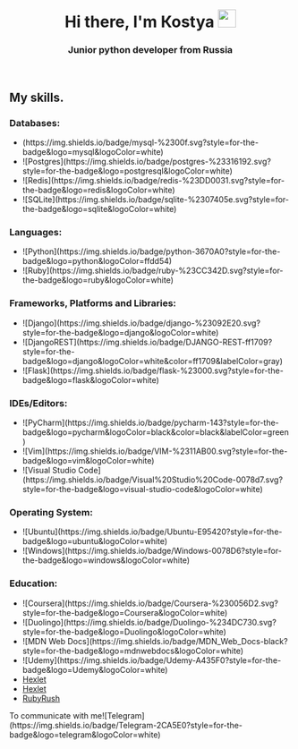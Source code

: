 <h1 align="center">Hi there, I'm Коstya
<img src="https://github.com/blackcater/blackcater/raw/main/images/Hi.gif" height="32"/></h1>
<h3 align="center">Junior python developer from Russia</h3>
<br>
<h2>My skills.</h2>
<h3>Databases:</h3>
        <ul>
            <li>(https://img.shields.io/badge/mysql-%2300f.svg?style=for-the-badge&logo=mysql&logoColor=white)</li>
            <li>![Postgres](https://img.shields.io/badge/postgres-%23316192.svg?style=for-the-badge&logo=postgresql&logoColor=white)</li>
            <li>![Redis](https://img.shields.io/badge/redis-%23DD0031.svg?style=for-the-badge&logo=redis&logoColor=white)</li>
            <li>![SQLite](https://img.shields.io/badge/sqlite-%2307405e.svg?style=for-the-badge&logo=sqlite&logoColor=white)</li>
        </ul>
        
 <h3>Languages:</h3>
        <ul>
            <li>![Python](https://img.shields.io/badge/python-3670A0?style=for-the-badge&logo=python&logoColor=ffdd54)</li>
            <li>![Ruby](https://img.shields.io/badge/ruby-%23CC342D.svg?style=for-the-badge&logo=ruby&logoColor=white)</li>
        </ul>
        
        
<h3>Frameworks, Platforms and Libraries:</h3>
        <ul>
            <li>![Django](https://img.shields.io/badge/django-%23092E20.svg?style=for-the-badge&logo=django&logoColor=white)</li>
            <li>![DjangoREST](https://img.shields.io/badge/DJANGO-REST-ff1709?style=for-the-badge&logo=django&logoColor=white&color=ff1709&labelColor=gray)</li>
            <li>![Flask](https://img.shields.io/badge/flask-%23000.svg?style=for-the-badge&logo=flask&logoColor=white)</li>
        </ul>
        
<h3>IDEs/Editors:</h3>
        <ul>
            <li>![PyCharm](https://img.shields.io/badge/pycharm-143?style=for-the-badge&logo=pycharm&logoColor=black&color=black&labelColor=green)</li>
            <li>![Vim](https://img.shields.io/badge/VIM-%2311AB00.svg?style=for-the-badge&logo=vim&logoColor=white)</li>
            <li>![Visual Studio Code](https://img.shields.io/badge/Visual%20Studio%20Code-0078d7.svg?style=for-the-badge&logo=visual-studio-code&logoColor=white)</li>
        </ul>
        
        
 <h3>Operating System:</h3>
        <ul>
            <li>![Ubuntu](https://img.shields.io/badge/Ubuntu-E95420?style=for-the-badge&logo=ubuntu&logoColor=white)</li>
            <li>![Windows](https://img.shields.io/badge/Windows-0078D6?style=for-the-badge&logo=windows&logoColor=white)</li>
        </ul>

<h3>Education:</h3>
        <ul>
            <li>![Coursera](https://img.shields.io/badge/Coursera-%230056D2.svg?style=for-the-badge&logo=Coursera&logoColor=white)</li>
            <li>![Duolingo](https://img.shields.io/badge/Duolingo-%234DC730.svg?style=for-the-badge&logo=Duolingo&logoColor=white)</li>
            <li>![MDN Web Docs](https://img.shields.io/badge/MDN_Web_Docs-black?style=for-the-badge&logo=mdnwebdocs&logoColor=white)</li>
            <li>![Udemy](https://img.shields.io/badge/Udemy-A435F0?style=for-the-badge&logo=Udemy&logoColor=white)</li>
            <li><a href="https://ru.hexlet.io/u/qqkostya/courses" target="_blank">Hexlet</a></li>
            <li><a href="https://ru.hexlet.io/u/qqkostya/courses" target="_blank">Hexlet</a></li>
            <li><a href="https://rubyrush.ru/" target="_blank">RubyRush</a></li>
        </ul>
To communicate with me![Telegram](https://img.shields.io/badge/Telegram-2CA5E0?style=for-the-badge&logo=telegram&logoColor=white)
